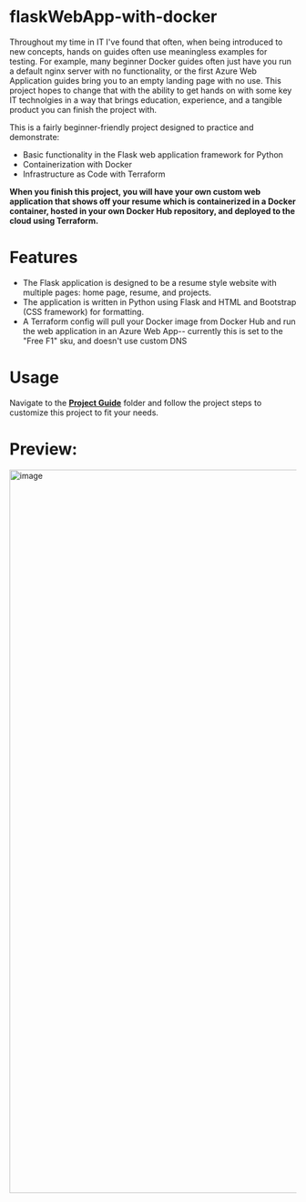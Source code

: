 # flaskWebApp-with-docker

Throughout my time in IT I've found that often, when being introduced to new concepts, hands on guides often use meaningless examples for testing. For example, many beginner Docker guides often just have you run a default nginx server with no functionality, or the first Azure Web Application guides bring you to an empty landing page with no use. This project hopes to change that with the ability to get hands on with some key IT technolgies in a way that brings education, experience, and a tangible product you can finish the project with.

This is a fairly beginner-friendly project designed to practice and demonstrate:
- Basic functionality in the Flask web application framework for Python
- Containerization with Docker
- Infrastructure as Code with Terraform

**When you finish this project, you will have your own custom web application that shows off your resume which is containerized in a Docker container, hosted in your own Docker Hub repository, and deployed to the cloud using Terraform.**

# Features
- The Flask application is designed to be a resume style website with multiple pages: home page, resume, and projects.
- The application is written in Python using Flask and HTML and Bootstrap (CSS framework) for formatting.
- A Terraform config will pull your Docker image from Docker Hub and run the web application in an Azure Web App-- currently this is set to the "Free F1" sku, and doesn't use custom DNS

# Usage
Navigate to the [**Project Guide**](https://github.com/dk-fern/flaskWebApp-with-docker/tree/main/Project%20Guide) folder and follow the project steps to customize this project to fit your needs.

# Preview:
<img width="1271" alt="image" src="https://github.com/dk-fern/flaskWebApp-with-docker/assets/110493897/0bb47735-7585-4b71-8077-a2ace6f3ab0d">
